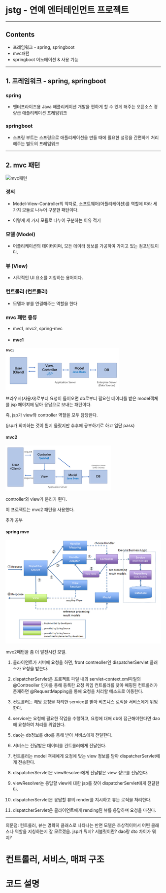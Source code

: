 # jstg - 연예 엔터테인먼트 프로젝트
------------
## Contents
+ 프레임워크 - spring, springboot
+ mvc패턴
+ springboot 어노테이션 & 사용 기능
----------------
## 1. 프레임워크 - spring, springboot
### spring

  + 엔터프라이즈용 Java 애플리케이션 개발을 편하게 할 수 있게 해주는 오픈소스 경량급 애플리케이션 프레임워크

### springboot

  + 스프링 부트는 스프링으로 애플리케이션을 만들 때에 필요한 설정을 간편하게 처리해주는 별도의 프레임워크
------------------
## 2. mvc 패턴
![mvc패턴](https://github.com/dlaej/jstg/blob/main/mvc.png)

### 정의
   + Model-View-Controller의 약자로, 소프트웨어(어플리케이션)를 역할에 따라 세 가지 모듈로 나누어 구분한 패턴이다.

- 이렇게 세 가지 모듈로 나누어 구분하는 이유 적기

### 모델 (Model)
  + 어플리케이션의 데이터이며, 모든 데이터 정보를 가공하여 가지고 있는 컴포넌트이다.
### 뷰 (View) 
  + 시각적인 UI 요소를 지칭하는 용어이다.
### 컨트롤러 (컨트롤러)
  + 모델과 뷰를 연결해주는 역할을 한다
### mvc 패턴 종류
  + mvc1, mvc2, spring-mvc

  + #### mvc1

![mvc1](https://github.com/dlaej/jstg.firstproject/blob/main/mvc1.png)

브라우저(사용자)로부터 요청이 들어오면 db로부터 필요한 데이터를 받은 model객체를 jsp 페이지에 담아 응답으로 보내는 패턴이다.

즉, jsp가 view와 controller 역할을 모두 담당한다.

(jsp가 의미하는 것이 뭔지 몰랐지만 추후에 공부하기로 하고 일단 pass)

#### mvc2
![mvc2](https://github.com/dlaej/jstg.firstproject/blob/main/mvc2.png)

controller와 view가 분리가 된다.

이 프로젝트는 mvc2 패턴을 사용했다.

추가 공부

#### spring mvc
![spring-mvc](https://github.com/dlaej/jstg.firstproject/blob/main/spring-mvc.png)

mvc2패턴을 좀 더 발전시킨 모델.

1. 클라이언트가 서버에 요청을 하면, front contreoller인 dispatcherServlet 클래스가 요청을 받는다.

2. dispatcherServlet은 프로젝트 파일 내의 servlet-context.xml파일의 @Contreoller 인자를 통해 등록한 요청 위임 컨트롤러를 찾아 매핑된 컨트롤러가 존재하면 @RequestMapping을 통해 요청을 처리할 메소드로 이동한다.

3. 컨트롤러는 해당 요청을 처리한 service를 받아 비즈니스 로직을 서비스에게 위임한다.

4. service는 요청에 필요한 작업을 수행하고, 요청에 대해 db에 접근해야한다면 dao에 요청하여 처리를 위임한다.

5. dao는 db정보를 dto를 통해 받아 서비스에게 전달한다.

6. 서비스는 전달받은 데이터를 컨트롤러에게 전달한다.

7. 컨트롤러는 model 객체에게 요청에 맞는 view 정보를 담아 dispatcherServlet에게 전송한다.

8. dispatcherServlet은 viewResolver에게 전달받은 view 정보를 전달한다.

9. viewResolver는 응답할 view에 대한 jsp를 찾아 dispatcherServlet에게 전달한다.

10. dispatcherServlet은 응답할 뷰의 render를 지시하고 뷰는 로직을 처리한다.

11. dispatcherServlet은 클라이언트에게 rending된 뷰를 응답하며 요청을 마친다.

------------------- 
의문점: 컨트롤러, 뷰는 명확히 클래스로 나타나는 반면 모델은 추상적이어서 어떤 클래스나 역할을 지칭하는지 잘 모르겠음.
jsp가 뭐지?
서블릿이란?
dao랑 dto 차이가 뭐지?

# 컨트롤러, 서비스, 매퍼 구조
# 코드 설명
